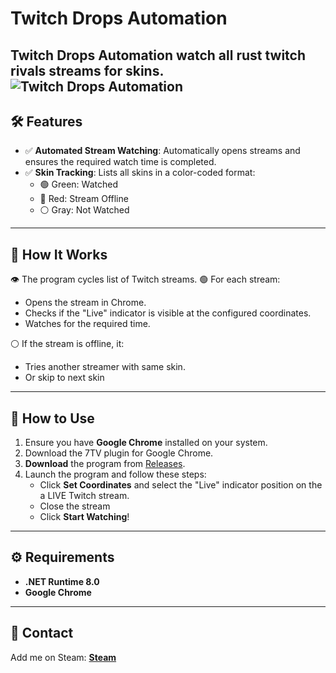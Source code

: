 # Twitch Drops Automation

**Twitch Drops Automation** watch all rust twitch rivals streams for skins.
![Twitch Drops Automation](https://cdn.discordapp.com/attachments/797746748558147605/1316122198766911538/Capture.PNG?ex=6759e5d0&is=67589450&hm=b1ecd811b85e8e1b7b43bf74ac7c4f22d0548daea2bb43307b1eecaee4840827&)
---

## 🛠️ Features

- ✅ **Automated Stream Watching**: Automatically opens streams and ensures the required watch time is completed.
- ✅ **Skin Tracking**: Lists all skins in a color-coded format:
  - 🟢 Green: Watched
  - 🔴 Red: Stream Offline
  - ⚪ Gray: Not Watched

---

## 🚀 How It Works

👁️ The program cycles list of Twitch streams.
🟢 For each stream:
- Opens the stream in Chrome.
- Checks if the "Live" indicator is visible at the configured coordinates.
- Watches for the required time.

⚪ If the stream is offline, it:
- Tries another streamer with same skin.
- Or skip to next skin

---

## 💾 How to Use

1. Ensure you have **Google Chrome** installed on your system.
2. Download the 7TV plugin for Google Chrome.
3. **Download** the program from [Releases](https://github.com/your-repo/twitch-drops/releases).
4. Launch the program and follow these steps:
   - Click **Set Coordinates** and select the "Live" indicator position on the a LIVE Twitch stream.
   - Close the stream
   - Click **Start Watching**!

---

## ⚙️ Requirements

- **.NET Runtime 8.0**
- **Google Chrome**

---

## 🤝 Contact

Add me on Steam: **[Steam](https://steamcommunity.com/id/34211155035578432/)**
